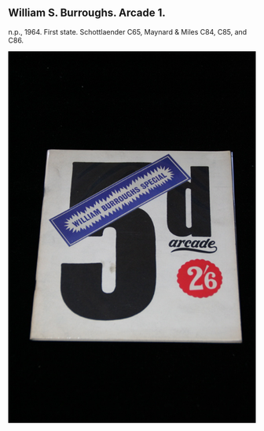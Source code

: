 ## William S. Burroughs. Arcade 1.

n.p., 1964. First state. Schottlaender C65, Maynard & Miles C84, C85, and C86.

![Arcade 1](../assets/images/arcade-1-1.jpg)
